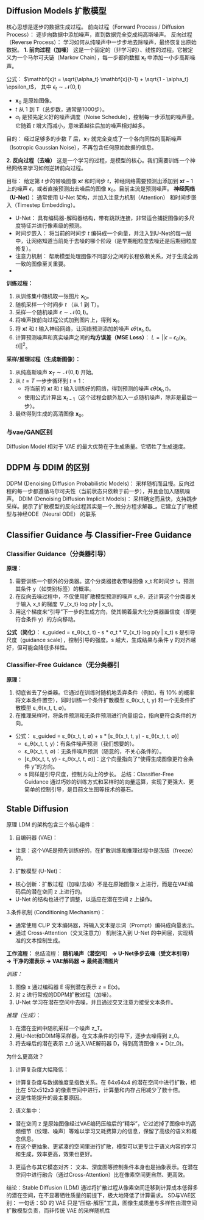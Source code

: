 ## Diffusion Models 扩散模型
核心思想是逐步的数据生成过程。
前向过程（Forward Process / Diffusion Process）： 逐步向数据中添加噪声，直到数据完全变成纯高斯噪声。
反向过程（Reverse Process）： 学习如何从纯噪声中一步步地去除噪声，最终恢复出原始数据。
**1. 前向过程（加噪）**
这是一个固定的（非学习的）、线性的过程。它被定义为一个马尔可夫链（Markov Chain），每一步都向数据 $\mathbf{x}_t$ 中添加一小步高斯噪声。

公式： $\mathbf{x}t = \sqrt{\alpha_t} \mathbf{x}{t-1} + \sqrt{1 - \alpha_t} \epsilon_t$， 其中 $\epsilon_t \sim \mathcal{N}(0, \mathbf{I})$
- $\mathbf{x}_0$ 是原始图像。
- $t$ 从 1 到 T（总步数，通常是1000步）。
- $\alpha_t$ 是预先定义好的噪声调度（Noise Schedule），控制每一步添加的噪声量。它随着 $t$ 增大而减小，意味着越往后加的噪声相对越多。

目的： 经过足够多的步数 $T$ 后，$\mathbf{x}_T$ 就完全变成了一个各向同性的高斯噪声（Isotropic Gaussian Noise），不再包含任何原始数据的信息。

**2. 反向过程（去噪）**
这是一个学习的过程，是模型的核心。我们需要训练一个神经网络来学习如何逆转前向过程。

目标： 给定第 $t$ 步的带噪图像 $\mathbf{x}t$ 和时间步 $t$，神经网络需要预测出添加到 $\mathbf{x}{t-1}$ 上的噪声 $\epsilon$，或者直接预测出去噪后的图像 $\mathbf{x}_0$。目前主流是预测噪声。
**神经网络（U-Net）**： 通常使用 U-Net 架构，并加入注意力机制（Attention） 和时间步嵌入（Timestep Embedding）。

- U-Net： 具有编码器-解码器结构，带有跳跃连接，非常适合捕捉图像的多尺度特征并进行像素级的预测。
- 时间步嵌入： 将当前的时间步 $t$ 编码成一个向量，并注入到U-Net的每一层中，让网络知道当前处于去噪的哪个阶段（是早期粗粒度去噪还是后期细粒度修复）。
- 注意力机制： 帮助模型处理图像不同部分之间的长程依赖关系，对于生成全局一致的图像至关重要。
-
**训练过程：**
1. 从训练集中随机取一张图片 $\mathbf{x}_0$。
2. 随机采样一个时间步 $t$ （从 1 到 T）。
3. 采样一个随机噪声 $\epsilon \sim \mathcal{N}(0, \mathbf{I})$。
4. 将噪声按前向过程公式加到图片上，得到 $\mathbf{x}_t$。
5. 将 $\mathbf{x}t$ 和 $t$ 输入神经网络，让网络预测添加的噪声 $\epsilon\theta(\mathbf{x}_t, t)$。
6. 计算预测噪声和真实噪声之间的**均方误差（MSE Loss）**： $L = ||\epsilon - \epsilon_\theta(\mathbf{x}_t, t)||^2$。

**采样/推理过程（生成新图像）：**

1. 从纯高斯噪声 $\mathbf{x}_T \sim \mathcal{N}(0, \mathbf{I})$ 开始。
2. 从 $t = T$ 一步步循环到 $t = 1$：
    - 将当前的 $\mathbf{x}t$ 和 $t$ 输入训练好的网络，得到预测的噪声 $\epsilon\theta(\mathbf{x}_t, t)$。
    - 使用公式计算出 $\mathbf{x}_{t-1}$（这个过程会额外加入一点随机噪声，除非是最后一步）。
3. 最终得到生成的高清图像 $\mathbf{x}_0$。

### 与vae/GAN区别
Diffusion Model 相对于 VAE 的最大优势在于生成质量。它牺牲了生成速度。

## DDPM 与 DDIM 的区别
DDPM (Denoising Diffusion Probabilistic Models)：
采样随机而且慢。反向过程的每一步都遵循马尔可夫性（当前状态只依赖于前一步），并且会加入随机噪声。
DDIM (Denoising Diffusion Implicit Models)：
采样确定而且快，支持跳步采样。揭示了扩散模型的反向过程其实是一个_微分方程求解器_。它建立了扩散模型与神经ODE（Neural ODE） 的联系

## Classifier Guidance 与 Classifier-Free Guidance
### Classifier Guidance（分类器引导）
**原理**：
1. 需要训练一个额外的分类器。这个分类器接收带噪图像 x_t 和时间步 t，预测其条件 y（如类别标签）的概率。
2. 在反向去噪过程中，不仅使用扩散模型预测的噪声 ε_θ，还计算这个分类器关于输入 x_t 的梯度 ∇_{x_t} log p(y | x_t)。
3. 用这个梯度来“引导”下一步的生成方向，使其朝着最大化分类器置信度（即更符合条件 y）的方向移动。

**公式（简化）**： ε_guided = ε_θ(x_t, t) - s * σ_t * ∇_{x_t} log p(y | x_t)
s 是引导尺度（guidance scale），控制引导的强度。s 越大，生成结果与条件 y 的对齐越好，但可能会降低多样性。
### Classifier-Free Guidance（无分类器引
**原理：**
1. 彻底省去了分类器。它通过在训练时随机地丢弃条件（例如，有 10% 的概率将文本条件置空），同时训练一个条件扩散模型 ε_θ(x_t, t, y) 和一个无条件扩散模型 ε_θ(x_t, t, ∅)。
2. 在推理采样时，将条件预测和无条件预测进行向量组合，指向更符合条件的方向。

- 公式： ε_guided = ε_θ(x_t, t, ∅) + s * [ε_θ(x_t, t, y) - ε_θ(x_t, t, ∅)]
  -   ε_θ(x_t, t, y)：有条件噪声预测（我们想要的）。
  -   ε_θ(x_t, t, ∅)：无条件噪声预测（随意的，不关心条件的）。
  -   [ε_θ(x_t, t, y) - ε_θ(x_t, t, ∅)]：这个向量指向了“使得生成图像更符合条件 y”的方向。
  -   s 同样是引导尺度，控制方向上的步长。
 总结：Classifier-Free Guidance 通过巧妙的训练方式和采样时的向量运算，实现了更强大、更简单的控制引导，是目前文生图等技术的基石。

## Stable Diffusion
原理
LDM 的架构包含三个核心组件：

1. 自编码器 (VAE)：
- 注意：这个VAE是预先训练好的，在扩散训练和推理过程中是冻结（freeze）的。

2. 扩散模型 (U-Net)：
- 核心创新：扩散过程（加噪/去噪）不是在原始图像 x 上进行，而是在VAE编码后的潜在空间 z 上进行的。
- U-Net 的结构也进行了调整，以适应在潜在空间 z 上操作。

3.条件机制 (Conditioning Mechanism)：
  - 通常使用 CLIP 文本编码器，将输入文本提示词（Prompt）编码成向量表示。
  - 通过 Cross-Attention（交叉注意力） 机制注入到 U-Net 的中间层，实现精准的文本控制生成。

**工作流程：**
总结流程：
**随机噪声（潜空间） → U-Net多步去噪（受文本引导） → 干净的潜表示 → VAE解码器 → 最终高清图片**

_训练：_
1. 图像 x 通过编码器 E 得到潜在表示 z = E(x)。
2. 对 z 进行常规的DDPM扩散过程（加噪）。
3. U-Net 学习在潜在空间中去噪，并且通过交叉注意力接受文本条件。

_推理（生成）_：
1. 在潜在空间中随机采样一个噪声 z_T。
2. 用U-Net和DDIM等采样器，在文本条件的引导下，逐步去噪得到 z_0。
3. 将去噪后的潜在表示 z_0 送入VAE解码器 D，得到高清图像 x = D(z_0)。

为什么更高效？
1. 计算复杂度大幅降低：
  - 计算复杂度与数据维度呈指数关系。在 64x64x4 的潜在空间中进行扩散，相比在 512x512x3 的像素空间中进行，计算量和内存占用减少了数十倍。
  - 这是性能提升的最主要原因。
2. 语义集中：
  - 潜在空间 z 是原始图像经过VAE编码压缩后的“精华”，它过滤掉了图像中的高频细节（纹理、噪声）等难以学习又耗费算力的信息，保留了高级的语义和概念信息。
  - 在这个更抽象、更紧凑的空间里进行扩散，模型可以更专注于语义内容的学习和生成，效率更高，效果也更好。
3. 更适合与其它模态对齐：
文本、深度图等控制条件本身也是抽象表示。在潜在空间中进行融合（通过Cross-Attention）比在像素空间更自然、更高效。

结论：Stable Diffusion (LDM) 通过将扩散过程从像素空间迁移到计算成本低得多的潜在空间，在不显著牺牲质量的前提下，极大地降低了计算需求。
SD与VAE区别：
一句话：SD 的 VAE 只是“压缩-解压”工具，图像生成质量与多样性由潜空间扩散模型负责，而非传统 VAE 的采样随机性 